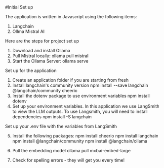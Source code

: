 #Initial Set up

The application is written in Javascript using the following items:

1. Langchain
2. Ollma Mistral AI

Here are the steps for project set up

1. Download and install Ollama
2. Pull Mistral locally:
   ollama pull mistral
3. Start the Ollama Server:
   ollama serve

Set up for the application

1. Create an application folder if you are starting from fresh
2. Install langchain's community version
   npm install --save langchain @langchain/community cheerio
3. Install the dotenv package to use environment variables
   npm install dotenv
4. Set up your environment variables. In this application we use LangSmith to view the LLM outputs. To use Langsmith, you will need to install dependencies
   npm install -S langchain

Set up your .env file with the variables from LangSmith

5. Install the following packages:
   npm install cheerio
   npm install langchain
   npm install @langchain/community
   npm install @langchain/ollama

6. Pull the embedding model
   ollama pull mxbai-embed-large

7. Check for spelling errors - they will get you every time!
